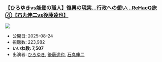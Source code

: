 ### [【ひろゆきvs能登の職人】復興の現実…行政への想い…ReHacQ旅④【石丸伸二vs後藤達也】](https://www.youtube.com/watch?v=_vOWo2VNv1w)
[![](https://img.youtube.com/vi/_vOWo2VNv1w/sddefault.jpg)](https://www.youtube.com/watch?v=_vOWo2VNv1w)
-   公開日: 2025-08-24
-   視聴数: 223,982
-   **いいね数: 7,507**
-   出演者: [ひろゆき](/rehacq_fan/people/ひろゆき "wikilink"), [後藤達也](/rehacq_fan/people/後藤達也 "wikilink"), [石丸伸二](/rehacq_fan/people/石丸伸二 "wikilink")
